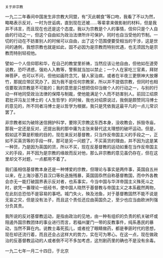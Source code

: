     关于非宗教 

   一九二二年春间中国发生非宗教大同盟，有“灭此朝食”等口吻，我看了不以为然，略略表示反对，一时为世诟病，直到现在还被……等辈拿来做影射的材料，但是我并不讳言，而且现在也还是这个态度。我以为宗教是个人的事情，信仰只是个人自由的行动之一，但这个自由如为政治法律所许可保护，同时也自当受他的节制。一切的行动在不妨害别人的时候可以自由，出了这个范围便要受相当的干涉，这是世间的通例，我想宗教也就是如此，固不必因为是宗教而特别优遇，也无须因为是宗教而特别轻视他。

   譬如一个人信仰耶和华，在自己的教堂里祈祷，当然应该让他自由，但他如在道旁说教，恐吓诱惑，强劝人入教等，警察就当加以禁止；一个人在家吃三官素，拜财神菩萨，也可以不问，但他如画符念咒，替人家治病，或者在半夜三更祭神大放爆竹，那就应带区究办了。因为我不是任何宗教家，所以并不提倡宗教，但同时也相信要取消宗教是不可能的；我的意思是只想把信仰当做个人的行动之一，与别的行动一样地同受政治法律的保障与制裁，使他能满足个人而不妨害别人。前回江绍原君批评冯友兰博士的《人生哲学》的时候，我也对绍原说过，我倒是颇赞同冯博士的意见的，所不同者冯博士是以哲学为根据，我只是凭依我这最平凡的一点儿常识罢了。

   非宗教者如为破除迷信拥护科学，要除灭宗教这东西本身，没收教会，拆毁寺庙，那我一定还是反对，还提出我的那中庸为主张来替代这太理想的破坏运动。但是，假如这不算是积极的目的，现在来反对基督教，只当作反帝国主义的手段之一，正如不买英货等的手段一样，那可是另一问题了。不买英货的理由，并不因为这是某一种货，乃是因为英国的货，所以不买，现在反基督教的运动如重在当作反帝国主义的手段，并不因为是宗教的缘故而反对他，那么非宗教的意见虽仍存在，但在这里却文不对题，一点都用不着了。

   我们虽相信基督教本身还是一种博爱的宗教，但理论与事实是两件事，英国自五卅以来，在上海沙基万县汉口等处迭施残暴，英国固忝然自称基督教国，而中外各教会亦无一能打破国界表示反对者，也系事实，今当中国与华洋帝国主义殊死斗之时，欲凭一番理论一纸经书，使中国人晓然于基督教与帝国主义之本系截然两物，在此刻总恐怕不是容易的事吧。城门失火，殃及池鱼，对于基督教固然不能不说是无妄之灾，但是没有法子，而且这个责任还应由英国负之，至少也应当由欧洲列强分负其责。

   我所说的反对基督教运动，是指由政治的见地，由一种有组织的负责的机关破坏或阻遏外国宗教团体的事业进行而言，若福州厦门一带的反教事件，纯系愚民的暴动，当然不算在内。说教士毒死孤儿，或者挖了眼睛做药，都是拳匪时代的思想，现在却还流行着，而且还会占这样大的势力，实在可为寒心。在这一点，现在做政治的反基督教运动的人或者倒不可不多加考虑，这剂剧药里的确也不是没有余毒。

   一九二七年一月二十四日，于北京

